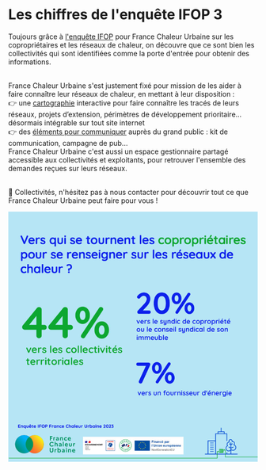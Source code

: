 # Les chiffres de l'enquête IFOP 3

Toujours grâce à [l'enquête IFOP](/documentation/enquete\_IFOP.pdf) pour France Chaleur Urbaine sur les copropriétaires et les réseaux de chaleur, on découvre que ce sont bien les collectivités qui sont identifiées comme la porte d'entrée pour obtenir des informations.

\
France Chaleur Urbaine s'est justement fixé pour mission de les aider à faire connaître leur réseaux de chaleur, en mettant à leur disposition :\
👉 une [cartographie](/carte) interactive pour faire connaître les tracés de leurs réseaux, projets d’extension, périmètres de développement prioritaire... désormais intégrable sur tout site internet\
👉 des [éléments pour communiquer](/ressources/supports#contenu) auprès du grand public : kit de communication, campagne de pub...\
France Chaleur Urbaine c'est aussi un espace gestionnaire partagé accessible aux collectivités et exploitants, pour retrouver l'ensemble des demandes reçues sur leurs réseaux.

\
🤝 Collectivités, n'hésitez pas à nous contacter pour découvrir tout ce que France Chaleur Urbaine peut faire pour vous !

![](.gitbook/assets/Collectivite.jpg)
